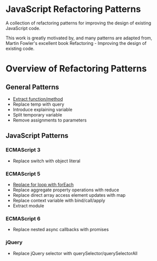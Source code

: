 JavaScript Refactoring Patterns
=======================
A collection of refactoring patterns for improving the design of existing JavaScript code.

This work is greatly motivated by, and many patterns are adapted from, Martin Fowler's excellent book Refactoring - Improving the design of existing code.

# Overview of Refactoring Patterns

## General Patterns
- [Extract function/method](https://github.com/KarlPurk/javascript-refactoring/blob/master/patterns/general/extract-method.md)
- Replace temp with query
- Introduce explaining variable
- Split temporary variable
- Remove assignments to parameters

## JavaScript Patterns

### ECMAScript 3
 - Replace switch with object literal

### ECMAScript 5
- [Replace for loop with forEach](https://github.com/KarlPurk/javascript-refactoring/blob/master/patterns/javascript/replace-for-with-foreach.md)
- Replace aggregate property operations with reduce
- Replace direct array access element updates with map
- Replace context variable with bind/call/apply
- Extract module

### ECMAScript 6
- Replace nested async callbacks with promises

### jQuery
- Replace jQuery selector with querySelector/querySelectorAll
